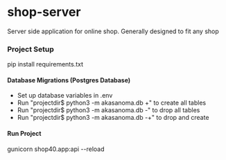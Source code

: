# shop-server

Server side application for online shop. Generally designed to fit any shop

### Project Setup

pip install requirements.txt

#### Database Migrations (Postgres Database)

- Set up database variables in .env
- Run "projectdir$ python3 -m akasanoma.db +" to create all tables
- Run "projectdir$ python3 -m akasanoma.db -" to drop all tables
- Run "projectdir$ python3 -m akasanoma.db -+" to drop and create


#### Run Project

gunicorn shop40.app:api --reload
